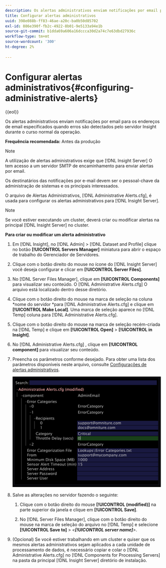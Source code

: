 ```yaml
---
description: Os alertas administrativos enviam notificações por email para os endereços de email especificados quando erros são detectados pelo servidor Insight durante o curso normal da operação.
title: Configurar alertas administrativos
uuid: 398e088b-ff83-46ae-a20c-ba0b50d85702
exl-id: 886e390f-fb2c-4922-8b01-9e5133a94e1b
source-git-commit: b1dda69a606a16dccca30d2a74c7e63dbd27936c
workflow-type: tm+mt
source-wordcount: '300'
ht-degree: 2%

---
```


# Configurar alertas administrativos{#configuring-administrative-alerts}

{{eol}}

Os alertas administrativos enviam notificações por email para os endereços de email especificados quando erros são detectados pelo servidor Insight durante o curso normal da operação.

**Frequência recomendada:** Antes da produção

>[!NOTE]
>
>A utilização de alertas administrativos exige que [!DNL Insight Server] O tem acesso a um servidor SMTP de encaminhamento para enviar alertas por email.

Os destinatários das notificações por e-mail devem ser o pessoal-chave da administração de sistemas e os principais interessados.

O arquivo de Alertas Administrativos, [!DNL Administrative Alerts.cfg], é usada para configurar os alertas administrativos para [!DNL Insight Server].

>[!NOTE]
>
>Se você estiver executando um cluster, deverá criar ou modificar alertas na principal [!DNL Insight Server] no cluster.

**Para criar ou modificar um alerta administrativo**

1. Em [!DNL Insight], no [!DNL Admin] > [!DNL Dataset and Profile] clique no botão **[!UICONTROL Servers Manager]** miniatura para abrir o espaço de trabalho do Gerenciador de Servidores.
1. Clique com o botão direito do mouse no ícone do [!DNL Insight Server] você deseja configurar e clicar em **[!UICONTROL Server Files]**.
1. No [!DNL Server Files Manager], clique em **[!UICONTROL Components]** para visualizar seu conteúdo. O [!DNL Administrative Alerts.cfg] O arquivo está localizado dentro desse diretório.
1. Clique com o botão direito do mouse na marca de seleção na coluna *nome do servidor *para [!DNL Administrative Alerts.cfg] e clique em **[!UICONTROL Make Local]**. Uma marca de seleção aparece no [!DNL Temp] coluna para [!DNL Administrative Alerts.cfg].
1. Clique com o botão direito do mouse na marca de seleção recém-criada na [!DNL Temp] e clique em **[!UICONTROL Open]** > **[!UICONTROL in Insight]**.
1. No [!DNL Administrative Alerts.cfg] , clique em **[!UICONTROL component]** para visualizar seu conteúdo.
1. Preencha os parâmetros conforme desejado. Para obter uma lista dos parâmetros disponíveis neste arquivo, consulte [Configurações de alertas administrativos](../../../home/c-inst-svr/c-cfg-stgs-ref/c-admin-alts-cfg-stgs.md#concept-14c3c3ed797f47c5900ec04cae2fc491).

   ![Informações da etapa](assets/cfg_adminalerts_examplevalues.png)

1. Salve as alterações no servidor fazendo o seguinte:

   1. Clique com o botão direito do mouse **[!UICONTROL (modified)]** na parte superior da janela e clique em **[!UICONTROL Save]**.

   1. No [!DNL Server Files Manager], clique com o botão direito do mouse na marca de seleção do arquivo no [!DNL Temp] e selecione **[!UICONTROL Save to]** > *&lt;**[!UICONTROL server name]**>*.

1. (Opcional) Se você estiver trabalhando em um cluster e quiser que os mesmos alertas administrativos sejam aplicados a cada unidade de processamento de dados, é necessário copiar e colar o [!DNL Administrative Alerts.cfg] no [!DNL Components for Processing Servers] na pasta da principal [!DNL Insight Server] diretório de instalação.
